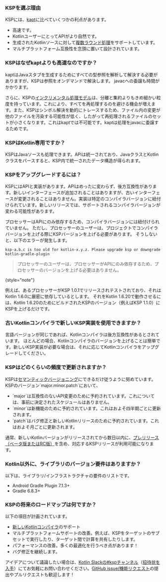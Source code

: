 [//]: # (title: KSP よくある質問)

### KSPを選ぶ理由

KSPには、[kapt](kapt.md)に比べていくつかの利点があります。
* 高速です。
* KotlinユーザーにとってAPIがより自然です。
* 生成されたKotlinソースに対して[複数ラウンド処理](ksp-multi-round.md)をサポートしています。
* マルチプラットフォーム互換性を念頭に置いて設計されています。

### KSPはなぜkaptよりも高速なのですか？

kaptはJavaスタブを生成するためにすべての型参照を解析して解決する必要がありますが、KSPは参照をオンデマンドで解決します。
javacへの委譲も時間がかかります。

さらに、KSPの[インクリメンタル処理モデル](ksp-incremental.md)は、分離と集約よりもきめ細かい粒度を持っています。これにより、すべてを再処理するのを避ける機会が増えます。また、KSPはシンボル解決を動的にトレースするため、ファイル内の変更が他のファイルを汚染する可能性が低く、したがって再処理されるファイルのセットが小さくなります。これはkaptでは不可能です。kaptは処理をjavacに委譲するためです。

### KSPはKotlin専用ですか？

KSPはJavaソースも処理できます。APIは統一されており、JavaクラスとKotlinクラスをパースすると、KSP内で統一されたデータ構造が得られます。

### KSPをアップグレードするには？

KSPにはAPIと実装があります。APIはめったに変わらず、後方互換性があります。新しいインターフェースが追加されることはありますが、古いインターフェースが変更されることはありません。実装は特定のコンパイラバージョンに紐付けられています。新しいリリースでは、サポートされるコンパイラバージョンが変わる可能性があります。

プロセッサーはAPIにのみ依存するため、コンパイラバージョンには紐付けられていません。
ただし、プロセッサーのユーザーは、プロジェクトでコンパイラバージョンを上げる際にKSPバージョンを上げる必要があります。
そうしないと、以下のエラーが発生します。

```text
ksp-a.b.c is too old for kotlin-x.y.z. Please upgrade ksp or downgrade kotlin-gradle-plugin
```

> プロセッサーのユーザーは、プロセッサーがAPIにのみ依存するため、プロセッサーのバージョンを上げる必要はありません。
>
{style="note"}

例えば、あるプロセッサーがKSP 1.0.1でリリースされテストされており、それはKotlin 1.6.0に厳密に依存しているとします。
それをKotlin 1.6.20で動作させるには、Kotlin 1.6.20のためにビルドされたKSPのバージョン（例えばKSP 1.1.0）にKSPを上げるだけです。

### 古いKotlinコンパイラで新しいKSP実装を使用できますか？

言語バージョンが同じであれば、Kotlinコンパイラは後方互換性があるとされています。
ほとんどの場合、Kotlinコンパイラのバージョンを上げることは簡単です。新しいKSP実装が必要な場合は、それに応じてKotlinコンパイラをアップグレードしてください。

### KSPはどのくらいの頻度で更新されますか？

KSPは[セマンティックバージョニング](https://semver.org/)にできるだけ従うように努めています。
KSPのバージョン\`major.minor.patch\`において、
* \`major\`は互換性のないAPI変更のために予約されています。これについては、事前に決定されたスケジュールはありません。
* \`minor\`は新機能のために予約されています。これはおよそ四半期ごとに更新されます。
* \`patch\`はバグ修正と新しいKotlinリリースのために予約されています。これはおよそ月ごとに更新されます。

通常、新しいKotlinバージョンがリリースされてから数日以内に、[プレリリース（ベータ版またはRC版）](eap.md)を含め、対応するKSPリリースが利用可能になります。

### Kotlin以外に、ライブラリのバージョン要件はありますか？

以下は、ライブラリ/インフラストラクチャの要件のリストです。
* Android Gradle Plugin 7.1.3+
* Gradle 6.8.3+

### KSPの将来のロードマップは何ですか？

以下の項目が計画されています。
* [新しいKotlinコンパイラ](roadmap.md)のサポート
* マルチプラットフォームサポートの改善。例えば、KSPをターゲットのサブセットで実行したり、ターゲット間で計算を共有したりします。
* パフォーマンスの改善。多くの最適化を行うべき点があります！
* バグ修正を継続します。

アイデアについて議論したい場合は、[Kotlin Slackの#kspチャンネル](https://kotlinlang.slack.com/archives/C013BA8EQSE)（[招待状を入手](https://surveys.jetbrains.com/s3/kotlin-slack-sign-up)）にてお気軽にお問い合わせください。[GitHub issue/機能リクエスト](https://github.com/google/ksp/issues)の提出やプルリクエストも歓迎します！